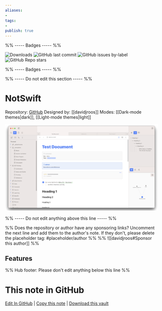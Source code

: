 ```yaml
---
aliases:
- 
tags: 
- 
publish: true
---
```


%% ----- Badges ----- %%

![Downloads](https://img.shields.io/badge/downloads-3985-573E7A?style=for-the-badge&logo=)
![GitHub last commit](https://img.shields.io/github/last-commit/davidjroos/obsidian-notswift?color=573E7A&label=last%20update&logo=github&style=for-the-badge)
![GitHub issues by-label](https://img.shields.io/github/issues/davidjroos/obsidian-notswift/help%20wanted?color=573E7A&logo=github&style=for-the-badge) 
![GitHub Repo stars](https://img.shields.io/github/stars/davidjroos/obsidian-notswift?color=573E7A&logo=github&style=for-the-badge)

%% ----- Badges ----- %%

%% ----- Do not edit this section ----- %%

# NotSwift

Repository: [GitHub](https://github.com/davidjroos/obsidian-notswift)
Designed by: [[davidjroos]]
Modes: [[Dark-mode themes|dark]], [[Light-mode themes|light]]



![screenshot](https://github.com/davidjroos/obsidian-notswift/raw/HEAD/screenie.png)

%% ----- Do not edit anything above this line ----- %% 

%% Does the repository or author have any sponsoring links? Uncomment the next line and add them to the author's note. If they don't, please delete the placeholder tag: #placeholder/author %%
%% ![[davidjroos#Sponsor this author]] %%


## Features



%% Hub footer: Please don't edit anything below this line %%

# This note in GitHub

<span class="git-footer">[Edit In GitHub](https://github.dev/obsidian-community/obsidian-hub/blob/main/02%20-%20Community%20Expansions/02.05%20All%20Community%20Expansions/Themes/NotSwift.md "git-hub-edit-note") | [Copy this note](https://raw.githubusercontent.com/obsidian-community/obsidian-hub/main/02%20-%20Community%20Expansions/02.05%20All%20Community%20Expansions/Themes/NotSwift.md "git-hub-copy-note") | [Download this vault](https://github.com/obsidian-community/obsidian-hub/archive/refs/heads/main.zip "git-hub-download-vault") </span>
